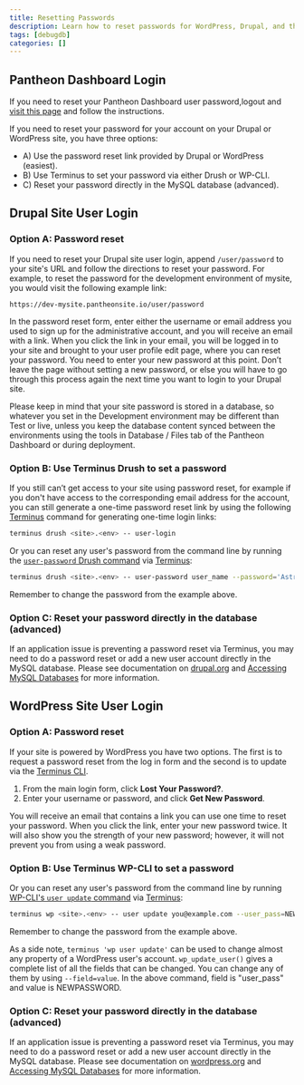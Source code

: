 ```yaml
---
title: Resetting Passwords
description: Learn how to reset passwords for WordPress, Drupal, and the Pantheon Dashboard. 
tags: [debugdb]
categories: []
---
```

## Pantheon Dashboard Login
If you need to reset your Pantheon Dashboard user password,logout and [visit this page](https://dashboard.pantheon.io/reset-password) and follow the instructions.

If you need to reset your password for your account on your Drupal or WordPress site, you have three options:

 - A) Use the password reset link provided by Drupal or WordPress (easiest).
 - B) Use Terminus to set your password via either Drush or WP-CLI.
 - C) Reset your password directly in the MySQL database (advanced).

## Drupal Site User Login

### Option A: Password reset

If you need to reset your Drupal site user login, append `/user/password` to your site's URL and follow the directions to reset your password. For example, to reset the password for the development environment of mysite, you would visit the following example link:

```http
https://dev-mysite.pantheonsite.io/user/password
```
In the password reset form, enter either the username or email address you used to sign up for the administrative account, and you will receive an email with a link. When you click the link in your email, you will be logged in to your site and brought to your user profile edit page, where you can reset your password. You need to enter your new password at this point. Don’t leave the page without setting a new password, or else you will have to go through this  process again the next time you want to login to your Drupal site.

Please keep in mind that your site password is stored in a database, so whatever you set in the Development environment may be different than Test or live, unless you keep the database content synced between the environments using the tools in Database / Files tab of the Pantheon Dashboard or during deployment.

### Option B: Use Terminus Drush to set a password
If you still can’t get access to your site using password reset, for example if you don't have access to the corresponding email address for the account, you can still generate a one-time password reset link by using the following [Terminus](/terminus/) command for generating one-time login links:

```bash
terminus drush <site>.<env> -- user-login
```

Or you can reset any user's password from the command line by running the [`user-password` Drush command](https://drushcommands.com/drush-8x/user/user-password/) via [Terminus](/terminus/):

```bash
terminus drush <site>.<env> -- user-password user_name --password='Astr0nGP455w0rD'
```

Remember to change the password from the example above.

### Option C: Reset your password directly in the database (advanced)

If an application issue is preventing a password reset via Terminus, you may need to do a password reset or add a new user account directly in the MySQL database. Please see documentation on [drupal.org](https://www.drupal.org/node/44164) and [Accessing MySQL Databases](/mysql-access/) for more information.


## WordPress Site User Login

### Option A: Password reset
If your site is powered by WordPress you have two options. The first is to request a password reset from the log in form and the second is to update via the [Terminus CLI](/terminus/).

1. From the main login form, click **Lost Your Password?**.  
2. Enter your username or password, and click **Get New Password**.

You will receive an email that contains a link you can use one time to reset your password. When you click the link, enter your new password twice. It will also show you the strength of your new password; however, it will not prevent you from using a weak password.

### Option B: Use Terminus WP-CLI to set a password
Or you can reset any user's password from the command line by running [WP-CLI's `user update` command](https://wp-cli.org/commands/user/update/) via [Terminus](/terminus/):

```bash
terminus wp <site>.<env> -- user update you@example.com --user_pass=NEWPASSWORD
```

Remember to change the password from the example above.

As a side note, `terminus 'wp user update'` can be used to change almost any property of a WordPress user's account. `wp_update_user()` gives a complete list of all the fields that can be changed. You can change any of them by using `--field=value`. In the above command, field is "user_pass" and value is NEWPASSWORD.

### Option C: Reset your password directly in the database (advanced)

If an application issue is preventing a password reset via Terminus, you may need to do a password reset or add a new user account directly in the MySQL database. Please see documentation on [wordpress.org](https://wordpress.org/support/article/resetting-your-password/#through-mysql-command-line) and [Accessing MySQL Databases](/mysql-access/) for more information.
